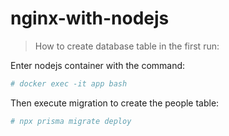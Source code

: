 # nginx-with-nodejs

> How to create database table in the first run:

Enter nodejs container with the command:
```sh
# docker exec -it app bash
```

Then execute migration to create the people table:
```sh
# npx prisma migrate deploy
```